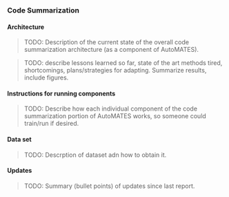### Code Summarization

#### Architecture

>TODO: Description of the current state of the overall code summarization architecture (as a component of AutoMATES).

>TODO: describe lessons learned so far, state of the art methods tired, shortcomings, plans/strategies for adapting. Summarize results, include figures.

#### Instructions for running components

>TODO: Describe how each individual component of the code summarization portion of AutoMATES works, so someone could train/run if desired.

#### Data set

>TODO: Descrption of dataset adn how to obtain it.

#### Updates

>TODO: Summary (bullet points) of updates since last report.
